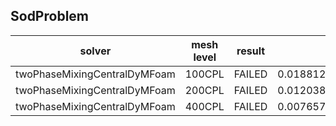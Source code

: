 SodProblem
---------------------

|solver|mesh level|result|rho|U |p |e |
|------|----------|------|---|--|--|--|
|twoPhaseMixingCentralDyMFoam|100CPL|FAILED|0.01881244625000005|0.0331170574875298|0.013347068750000064|0.07809529124999992|
|twoPhaseMixingCentralDyMFoam|200CPL|FAILED|0.012038473750000018|0.018428048591028468|0.007821553750000017|0.05183252874999983|
|twoPhaseMixingCentralDyMFoam|400CPL|FAILED|0.007657481250000009|0.010037682597652552|0.004495688749999999|0.03459733374999995|
